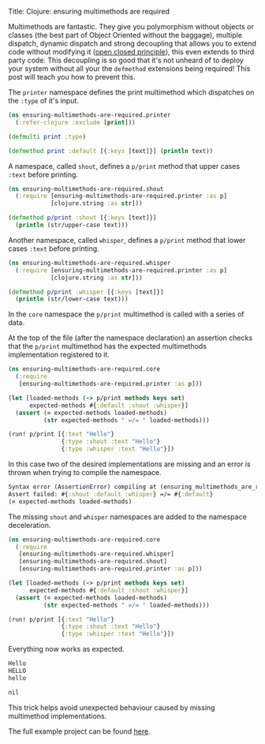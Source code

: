 Title: Clojure: ensuring multimethods are required

Multimethods are fantastic. They give you polymorphism without objects or classes (the best part of Object Oriented without the baggage), multiple dispatch, dynamic dispatch and strong decoupling that allows you to extend code without modifying it ([open closed principle](https://en.wikipedia.org/wiki/Open%E2%80%93closed_principle)), this even extends to third party code. This decoupling is so good that it's not unheard of to deploy your system without all your the `defmethod` extensions being required! This post will teach you how to prevent this.

The `printer` namespace defines the print multimethod which dispatches on the `:type` of it's input.

```Clojure
(ns ensuring-multimethods-are-required.printer
  (:refer-clojure :exclude [print]))

(defmulti print :type)

(defmethod print :default [{:keys [text]}] (println text))
```

A namespace, called `shout`, defines a `p/print` method that upper cases `:text` before printing.

```Clojure
(ns ensuring-multimethods-are-required.shout
  (:require [ensuring-multimethods-are-required.printer :as p]
            [clojure.string :as str]))

(defmethod p/print :shout [{:keys [text]}]
  (println (str/upper-case text)))
```

Another namespace, called `whisper`, defines a `p/print` method that lower cases `:text` before printing.

```Clojure
(ns ensuring-multimethods-are-required.whisper
  (:require [ensuring-multimethods-are-required.printer :as p]
            [clojure.string :as str]))

(defmethod p/print :whisper [{:keys [text]}]
  (println (str/lower-case text)))
```

In the `core` namespace the `p/print` multimethod is called with a series of data.

At the top of the file (after the namespace declaration) an assertion checks that the `p/print` multimethod has the expected multimethods implementation registered to it.

```Clojure
(ns ensuring-multimethods-are-required.core
  (:require
   [ensuring-multimethods-are-required.printer :as p]))

(let [loaded-methods (-> p/print methods keys set)
      expected-methods #{:default :shout :whisper}]
  (assert (= expected-methods loaded-methods)
          (str expected-methods " =/= " loaded-methods)))

(run! p/print [{:text "Hello"}
               {:type :shout :text "Hello"}
               {:type :whisper :text "Hello"}])
```

In this case two of the desired implementations are missing and an error is thrown when trying to compile the namespace.

```Clojure
Syntax error (AssertionError) compiling at (ensuring_multimethods_are_required/core.clj:5:1).
Assert failed: #{:shout :default :whisper} =/= #{:default}
(= expected-methods loaded-methods)
```

The missing `shout` and `whisper` namespaces are added to the namespace deceleration.

```Clojure
(ns ensuring-multimethods-are-required.core
  (:require
   [ensuring-multimethods-are-required.whisper]
   [ensuring-multimethods-are-required.shout]
   [ensuring-multimethods-are-required.printer :as p]))

(let [loaded-methods (-> p/print methods keys set)
      expected-methods #{:default :shout :whisper}]
  (assert (= expected-methods loaded-methods)
          (str expected-methods " =/= " loaded-methods)))

(run! p/print [{:text "Hello"}
               {:type :shout :text "Hello"}
               {:type :whisper :text "Hello"}])

```

Everything now works as expected.

```Clojure
Hello
HELLO
hello

nil
```

This trick helps avoid unexpected behaviour caused by missing multimethod implementations.

The full example project can be found [here](https://github.com/andersmurphy/clj-cookbook/tree/master/multimethods/ensuring-multimethods-are-required).
